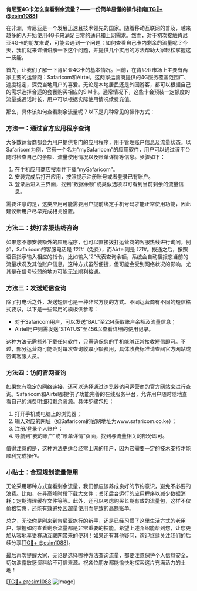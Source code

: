 **肯尼亚4G卡怎么查看剩余流量？——一份简单易懂的操作指南[[TG💪+ @esim1088](https://t.me/s/esim1088)]**

在非洲，肯尼亚是一个发展迅速且技术领先的国家。随着移动互联网的普及，越来越多的人开始使用4G卡来满足日常的通讯和上网需求。然而，对于初次接触肯尼亚4G卡的朋友来说，可能会遇到一个问题：如何查看自己卡内剩余的流量呢？今天，我们就来详细讲解一下这个问题，并提供几个实用的方法帮助大家轻松掌握这一技能。

首先，让我们了解一下肯尼亚4G卡的基本情况。目前，在肯尼亚市场上主要有两家主要的运营商：Safaricom和Airtel。这两家运营商提供的4G服务覆盖范围广、速度稳定，深受当地用户的喜爱。无论是本地居民还是外国游客，都可以根据自己的需求选择合适的套餐购买相应的SIM卡。通常情况下，这些卡会预装一定额度的流量或通话时长，用户可以根据实际使用情况续费充值。

那么，具体该如何查看剩余流量呢？以下是几种常见的操作方式：

### 方法一：通过官方应用程序查询
大多数运营商都会为用户提供专门的应用程序，用于管理账户信息及流量状态。以Safaricom为例，它有一个名为“mySafaricom”的应用软件，用户可以通过该平台随时检查自己的余额、流量使用情况以及账单详情等信息。步骤如下：
1. 在手机应用商店搜索并下载“mySafaricom”。
2. 安装完成后打开应用，按照提示注册账号或者登录已有账户。
3. 登录后进入主界面，找到“数据余额”或类似选项即可看到当前剩余的流量信息。

需要注意的是，这类应用可能需要用户提前绑定手机号码才能正常使用功能，因此建议新用户尽早完成相关设置。

### 方法二：拨打客服热线咨询
如果您不想安装额外的应用程序，也可以直接拨打运营商的客服热线进行询问。例如，Safaricom的客服电话是 *121#*（免费），而Airtel则是 *171#*。拨通之后，按照语音指示输入相应的指令，比如输入“2”代表查询余额，系统会自动播报您当前的流量状况及其他账户信息。这种方式虽然便捷，但可能会受到网络状况的影响，尤其是在信号较弱的地方可能无法顺利接通。

### 方法三：发送短信查询
除了打电话之外，发送短信也是一种非常方便的方式。不同运营商有不同的短信格式要求，以下是一些常用的模板供参考：
- 对于Safaricom用户，可以发送“BAL”至234获取账户余额及流量信息；
- Airtel用户则需发送“STATUS”至456以查看详细的使用记录。

这种方法无需额外下载任何软件，只需确保您的手机能够正常接收短信即可。不过，部分运营商可能会对每次查询收取小额费用，具体收费标准请查阅官方网站或咨询客服人员。

### 方法四：访问官网查询
如果您有稳定的网络连接，还可以选择通过浏览器访问运营商的官方网站来进行查询。Safaricom和Airtel都提供了功能完善的在线服务平台，允许用户随时随地查看自己的消费明细和剩余资源。具体步骤包括：
1. 打开手机或电脑上的浏览器；
2. 输入对应的网址（如Safaricom的官网地址为www.safaricom.co.ke）；
3. 注册/登录个人账户；
4. 导航到“我的账户”或“账单详情”页面，找到与流量相关的部分即可。

值得注意的是，这种方法更适合经常上网的用户，因为它需要一定的技术支持才能顺利完成操作。

### 小贴士：合理规划流量使用
无论采用哪种方式查看剩余流量，我们都应该养成良好的节约意识，避免不必要的浪费。比如，在非高峰时段下载大文件；关闭后台运行的应用程序以减少数据消耗；定期清理缓存文件等等。此外，还可以考虑购买长期有效的流量包，这样不仅价格实惠，还能有效避免因超量使用而导致的高额账单。

总之，无论你是刚来到肯尼亚旅行的新手，还是已经习惯了这里生活方式的老用户，掌握如何查看剩余流量都是非常重要的技能。希望上述介绍能帮到您，让您更加从容地享受移动互联网带来的便利！如果还有其他疑问，欢迎继续关注我们的后续分享[[TG💪+ @esim1088](https://t.me/s/esim1088)]。

最后再次提醒大家，无论是选择哪种方法查询流量，都要注意保护个人信息安全，切勿泄露敏感资料给不可信来源。祝各位朋友都能愉快地探索这片充满活力的土地！

[[TG💪+ @esim1088](https://t.me/s/esim1088) ![Image](https://i.postimg.cc/4NQfJmqS/Snipaste-2025-05-13-00-14-12.png)]